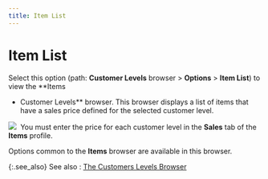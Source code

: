 ```yaml
---
title: Item List
---
```


# Item List


Select this option (path: **Customer 
 Levels** browser > **Options** >  **Item List**) to view the **Items 
 - Customer Levels** browser. This browser displays a list of items  that have a sales price defined for the selected customer level.


![]({{site.mc_baseurl}}/img/note.gif)  You  must enter the price for each customer level in the **Sales**  tab of the **Items** profile.


Options common to the **Items**  browser are available in this browser.


{:.see_also}
See also
: [The Customers  Levels Browser]({{site.mc_baseurl}}/customer-levels/creating-customer-levels/the_customer_levels_browser.html)
